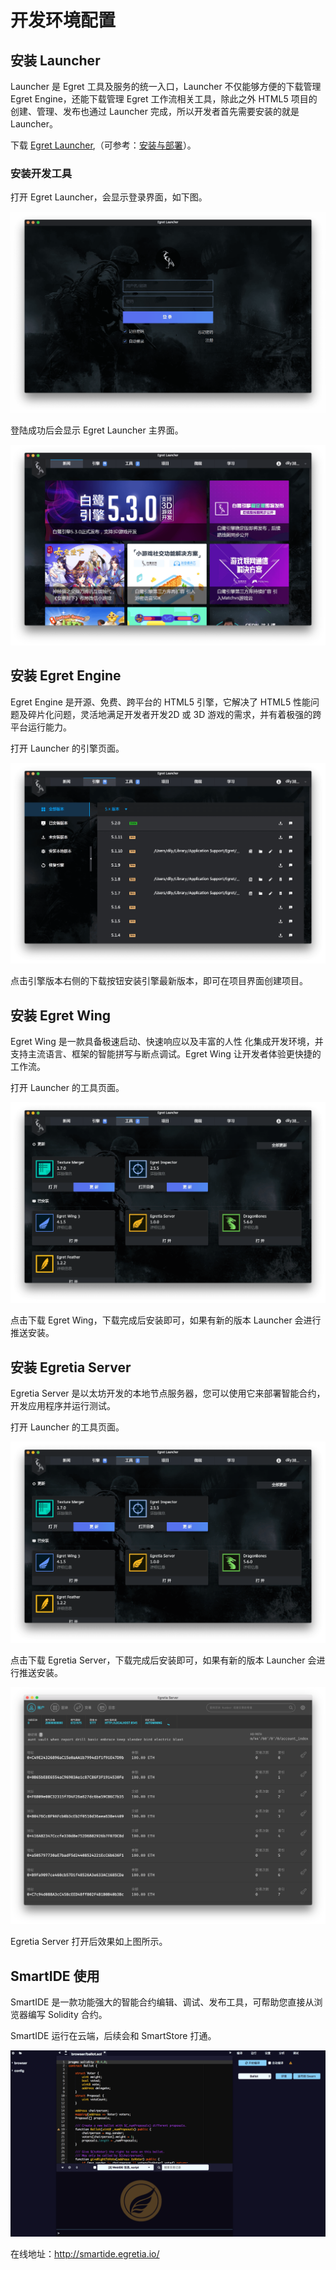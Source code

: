 # 开发环境配置

## 安装 Launcher

Launcher 是 Egret 工具及服务的统一入口，Launcher 不仅能够方便的下载管理 Egret Engine，还能下载管理 Egret 工作流相关工具，除此之外 HTML5 项目的创建、管理、发布也通过 Launcher 完成，所以开发者首先需要安装的就是 Launcher。

下载 [Egret Launcher](http://www.egret.com/products/engine.html),（可参考：[安装与部署](http://developer.egret.com/cn/github/egret-docs/Engine2D/projectConfig/installation/index.html)）。

### 安装开发工具

打开 Egret Launcher，会显示登录界面，如下图。

![](pic1-1.png)

登陆成功后会显示 Egret Launcher 主界面。

![](pic1-2.png)

## 安装 Egret Engine

Egret Engine 是开源、免费、跨平台的 HTML5 引擎，它解决了 HTML5 性能问题及碎片化问题，灵活地满足开发者开发2D 或 3D 游戏的需求，并有着极强的跨平台运行能力。

打开 Launcher 的引擎页面。

![](pic2-1.png)

点击引擎版本右侧的下载按钮安装引擎最新版本，即可在项目界面创建项目。

## 安装 Egret Wing

Egret Wing 是一款具备极速启动、快速响应以及丰富的人性 化集成开发环境，并支持主流语言、框架的智能拼写与断点调试。Egret Wing 让开发者体验更快捷的工作流。

打开 Launcher 的工具页面。

![](pic3-1.png)

点击下载 Egret Wing，下载完成后安装即可，如果有新的版本 Launcher 会进行推送安装。

## 安装 Egretia Server

Egretia Server 是以太坊开发的本地节点服务器，您可以使用它来部署智能合约，开发应用程序并运行测试。

打开 Launcher 的工具页面。

![](pic3-1.png)

点击下载 Egretia Server，下载完成后安装即可，如果有新的版本 Launcher 会进行推送安装。

![](pic3-2.png)

Egretia Server 打开后效果如上图所示。

## SmartIDE 使用

SmartIDE 是一款功能强大的智能合约编辑、调试、发布工具，可帮助您直接从浏览器编写 Solidity 合约。

SmartIDE 运行在云端，后续会和 SmartStore 打通。

![](pic4.png)

在线地址：http://smartide.egretia.io/
